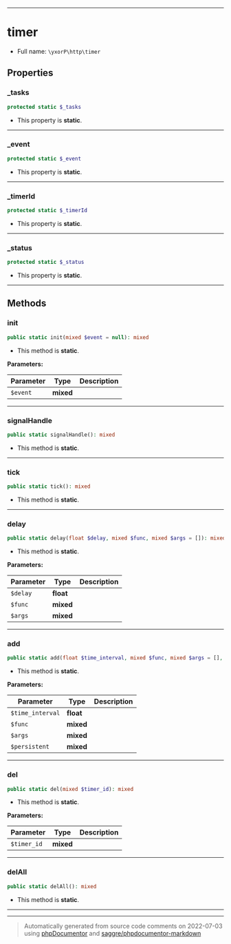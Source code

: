 ***

# timer





* Full name: `\yxorP\http\timer`



## Properties


### _tasks



```php
protected static $_tasks
```



* This property is **static**.


***

### _event



```php
protected static $_event
```



* This property is **static**.


***

### _timerId



```php
protected static $_timerId
```



* This property is **static**.


***

### _status



```php
protected static $_status
```



* This property is **static**.


***

## Methods


### init



```php
public static init(mixed $event = null): mixed
```



* This method is **static**.




**Parameters:**

| Parameter | Type | Description |
|-----------|------|-------------|
| `$event` | **mixed** |  |




***

### signalHandle



```php
public static signalHandle(): mixed
```



* This method is **static**.







***

### tick



```php
public static tick(): mixed
```



* This method is **static**.







***

### delay



```php
public static delay(float $delay, mixed $func, mixed $args = []): mixed
```



* This method is **static**.




**Parameters:**

| Parameter | Type | Description |
|-----------|------|-------------|
| `$delay` | **float** |  |
| `$func` | **mixed** |  |
| `$args` | **mixed** |  |




***

### add



```php
public static add(float $time_interval, mixed $func, mixed $args = [], mixed $persistent = true): mixed
```



* This method is **static**.




**Parameters:**

| Parameter | Type | Description |
|-----------|------|-------------|
| `$time_interval` | **float** |  |
| `$func` | **mixed** |  |
| `$args` | **mixed** |  |
| `$persistent` | **mixed** |  |




***

### del



```php
public static del(mixed $timer_id): mixed
```



* This method is **static**.




**Parameters:**

| Parameter | Type | Description |
|-----------|------|-------------|
| `$timer_id` | **mixed** |  |




***

### delAll



```php
public static delAll(): mixed
```



* This method is **static**.







***


***
> Automatically generated from source code comments on 2022-07-03 using [phpDocumentor](http://www.phpdoc.org/) and [saggre/phpdocumentor-markdown](https://github.com/Saggre/phpDocumentor-markdown)
